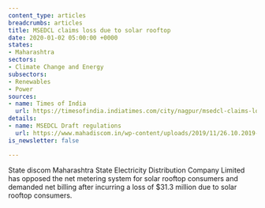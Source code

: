 ```yaml
---
content_type: articles
breadcrumbs: articles
title: MSEDCL claims loss due to solar rooftop
date: 2020-01-02 05:00:00 +0000
states:
- Maharashtra
sectors:
- Climate Change and Energy
subsectors:
- Renewables
- Power
sources:
- name: Times of India
  url: https://timesofindia.indiatimes.com/city/nagpur/msedcl-claims-loss-due-to-solar-rooftop/articleshow/72971489.cms
details:
- name: MSEDCL Draft regulations
  url: https://www.mahadiscom.in/wp-content/uploads/2019/11/26.10.2019-Draft-MERC-Grid-Interactive-Rooftop-RE-Generating-Systems-Regulations-2019.pdf
is_newsletter: false

---
```

State discom Maharashtra State Electricity Distribution Company Limited has opposed the net metering system for solar rooftop consumers and demanded net billing after incurring a loss of $31.3 million due to solar rooftop consumers.
